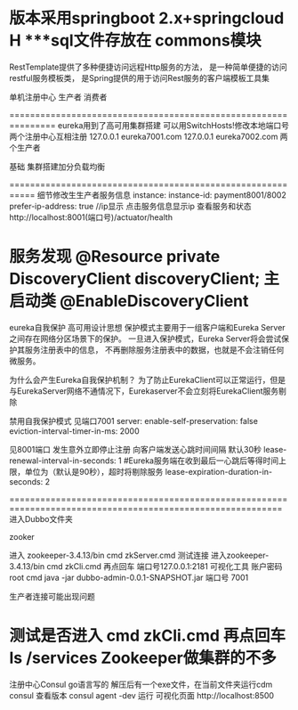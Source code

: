 版本采用springboot 2.x+springcloud H
***sql文件存放在 commons模块
===========================================================

RestTemplate提供了多种便捷访问远程Http服务的方法，
是一种简单便捷的访问restful服务模板类，
是Spring提供的用于访问Rest服务的客户端模板工具集


单机注册中心
生产者
消费者


===============================================================
eureka用到了高可用集群搭建  可以用SwitchHosts!修改本地端口号
两个注册中心互相注册
127.0.0.1  eureka7001.com
127.0.0.1  eureka7002.com
两个生产者

基础
集群搭建加分负载均衡

===========================================================
细节修改生生产者服务信息
instance:
    instance-id: payment8001/8002
    prefer-ip-address: true //ip显示 点击服务信息显示ip
查看服务和状态
http://localhost:8001(端口号)/actuator/health

服务发现
@Resource
private DiscoveryClient discoveryClient;
主启动类
@EnableDiscoveryClient
======================================================
eureka自我保护  高可用设计思想
保护模式主要用于一组客户端和Eureka Server之间存在网络分区场景下的保护。
一旦进入保护模式，Eureka Server将会尝试保护其服务注册表中的信息，
不再删除服务注册表中的数据，也就是不会注销任何微服务。

为什么会产生Eureka自我保护机制？
为了防止EurekaClient可以正常运行，但是与EurekaServer网络不通情况下，Eurekaserver不会立刻将EurekaClient服务剔除

禁用自我保护模式 见端口7001
server:
  enable-self-preservation: false
  eviction-interval-timer-in-ms: 2000

见8001端口   发生意外立即停止注册
   向客户端发送心跳时间间隔 默认30秒
    lease-renewal-interval-in-seconds: 1
    #Eureka服务端在收到最后一心跳后等得时间上限，单位为（默认是90秒），超时将剔除服务
    lease-expiration-duration-in-seconds: 2

===========================================================================================================
进入Dubbo文件夹

zooker

进入 zookeeper-3.4.13/bin  cmd zkServer.cmd
测试连接 进入zookeeper-3.4.13/bin  cmd zkCli.cmd     再点回车
端口号127.0.0.1:2181
可视化工具 账户密码root
cmd java -jar  dubbo-admin-0.0.1-SNAPSHOT.jar 端口号 7001

生产者连接可能出现问题
   <!-- https://mvnrepository.com/artifact/org.springframework.cloud/spring-cloud-starter-zookeeper-discovery -->
        
测试是否进入
 cmd zkCli.cmd     再点回车 ls /services
 Zookeeper做集群的不多
========================================================================================
注册中心Consul go语言写的
解压后有一个exe文件，在当前文件夹运行cdm 
consul 查看版本
consul agent -dev  运行
可视化页面  http://localhost:8500
